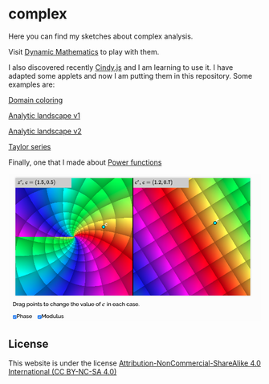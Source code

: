 # complex
Here you can find my sketches about complex analysis. 

Visit [Dynamic Mathematics](https://jcponce.github.io/) to play with them.

I also discovered recently [Cindy.js](https://cindyjs.org/) and I am learning to use it. I have adapted some applets and now I am putting them in this repository. Some examples are:

[Domain coloring](https://jcponce.github.io/complex/domcoloring/)

[Analytic landscape v1](https://jcponce.github.io/complex/dclandscape/)

[Analytic landscape v2](https://jcponce.github.io/complex/analyticlandscape/)

[Taylor series](https://jcponce.github.io/complex/taylorseries/)

Finally, one that I made about [Power functions](https://jcponce.github.io/complex/powerfunction/)

![alt tag](https://github.com/jcponce/complex/blob/gh-pages/screenshot.png)

## License

This website is under the license [Attribution-NonCommercial-ShareAlike 4.0 International (CC BY-NC-SA 4.0)](https://creativecommons.org/licenses/by-nc-sa/4.0/)

